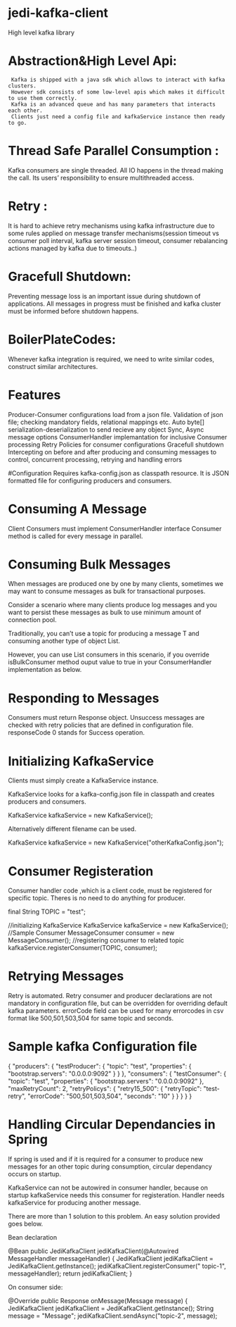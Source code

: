 # jedi-kafka-client

High level kafka library

# Abstraction&High Level Api: 
     Kafka is shipped with a java sdk which allows to interact with kafka clusters.
     However sdk consists of some low-level apis which makes it difficult to use them correctly.
     Kafka is an advanced queue and has many parameters that interacts each other. 
     Clients just need a config file and kafkaService instance then ready to go.

# Thread Safe Parallel Consumption : 
Kafka consumers are single threaded. All IO happens in the thread making the call. Its users’ responsibility to ensure multithreaded access.

# Retry : 
It is hard to achieve retry mechanisms using kafka infrastructure due to some rules applied on message transfer mechanisms(session timeout vs consumer poll interval, kafka server session timeout, consumer rebalancing actions managed by kafka due to timeouts..)

# Gracefull Shutdown: 
Preventing message loss is an important issue during shutdown of applications.  All messages in progress must be finished and kafka cluster must be informed before shutdown happens.

# BoilerPlateCodes: 
Whenever kafka integration is required, we need to write similar codes, construct similar architectures. 

# Features
Producer-Consumer configurations load from a json file. 
Validation of json file; checking mandatory fields, relational mappings etc.
Auto byte[] serialization-deserialization to send recieve any object
Sync, Async message options
ConsumerHandler implemantation for inclusive Consumer processing
Retry Policies for consumer configurations
Gracefull shutdown
Intercepting on before and after producing and consuming messages to control, concurrent processing, retrying and handling errors 

#Configuration
Requires kafka-config.json  as classpath resource.
It is JSON formatted file for configuring producers and consumers.

# Consuming A Message
Client Consumers must implement ConsumerHandler interface
Consumer method is called for every message in parallel.

# Consuming Bulk Messages
When messages are produced one by one by many clients, sometimes we may want to consume messages as bulk for transactional purposes.

Consider a scenario where many clients produce log messages and you want to persist these messages as bulk to use minimum amount of connection pool.

Traditionally, you can’t use a topic for producing a message T and consuming another type of object  List<T>. 

However,  you can use List<T> consumers in this scenario, if you override isBulkConsumer method ouput value to true in your ConsumerHandler implementation as below.

# Responding to Messages
Consumers must return Response object.
Unsuccess messages are checked with retry policies that are defined in configuration file.
responseCode 0 stands for Success operation.

# Initializing KafkaService

Clients must simply create a KafkaService instance.

KafkaService looks for a kafka-config.json file in classpath and creates producers and consumers.

KafkaService kafkaService  = new KafkaService();


Alternatively different filename can be used.

KafkaService kafkaService = new KafkaService("otherKafkaConfig.json");

# Consumer Registeration
Consumer handler code ,which is a client code, must be registered for specific topic.
Theres is no need to do anything for producer.

final String TOPIC = "test";

//initializing KafkaService
KafkaService kafkaService  = new KafkaService();
//Sample Consumer
MessageConsumer consumer = new MessageConsumer();
//registering consumer to related topic
kafkaService.registerConsumer(TOPIC, consumer);

# Retrying Messages
Retry is automated.
Retry consumer and producer declarations are not mandatory in configuration file, but can be overridden for overriding default kafka parameters.
errorCode field can be used for many errorcodes in csv format like  500,501,503,504 for same topic and seconds.

# Sample kafka Configuration file

{
	"producers": {
		"testProducer": {
			"topic": "test",
			"properties": {
				"bootstrap.servers": "0.0.0.0:9092"
			}
		}
	},
	"consumers": {
		"testConsumer": {
			"topic": "test",
			"properties": {
				"bootstrap.servers": "0.0.0.0:9092"
			},
		   "maxRetryCount": 2,
		   "retryPolicys": {
			    "retry15_500": {
			     "retryTopic": "test-retry",
			     "errorCode": "500,501,503,504",
			     "seconds": "10"
			    }
			}
		}
	}
}


# Handling Circular Dependancies in Spring
If spring is used and if it is required for a consumer to produce new messages for an other topic during consumption, circular dependancy occurs on startup.

KafkaService can not be autowired in consumer handler, because on startup kafkaService needs this consumer for registeration.
Handler needs kafkaService for producing another message.

There are more than 1 solution to this problem.
An easy solution provided goes below.

Bean declaration

@Bean 
  public JediKafkaClient jediKafkaClient(@Autowired MessageHandler messageHandler) {
    JediKafkaClient jediKafkaClient = JediKafkaClient.getInstance();
    jediKafkaClient.registerConsumer(" topic-1", messageHandler);
    return jediKafkaClient;
}

On consumer side:
 
@Override
  public Response onMessage(Message message) {
        JediKafkaClient jediKafkaClient = JediKafkaClient.getInstance();
        String message = "Message";
        jediKafkaClient.sendAsync("topic-2", message);


